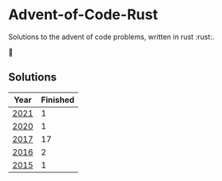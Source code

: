 # Advent-of-Code-Rust

Solutions to the advent of code problems, written in rust :rust:.

:christmas_tree:

## Solutions
| Year | Finished |
| --- | --- |
| [2021](/2021) | 1 |
| [2020](/2020) | 1 |
| [2017](/2017) | 17 |
| [2016](/2016) | 2 |
| [2015](/2015) | 1 |

